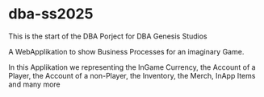# dba-ss2025

This is the start of the DBA Porject for DBA 
Genesis Studios

A WebApplikation to show Business Processes for an imaginary Game.

In this Applikation we representing the InGame Currency, the Account of a Player, the Account of a non-Player, the Inventory, the Merch, InApp  Items and many more
